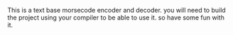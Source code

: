 This is a text base morsecode encoder and decoder. you will need to build the project using your compiler to be able to use it. so have some fun with it.
